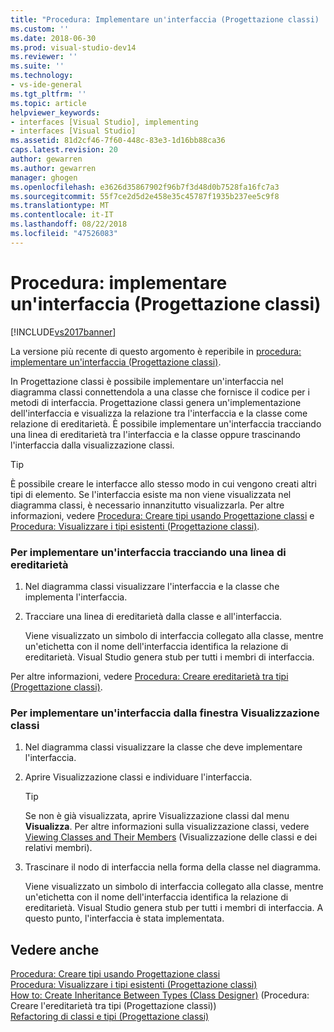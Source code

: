 ```yaml
---
title: "Procedura: Implementare un'interfaccia (Progettazione classi) | Microsoft Docs"
ms.custom: ''
ms.date: 2018-06-30
ms.prod: visual-studio-dev14
ms.reviewer: ''
ms.suite: ''
ms.technology:
- vs-ide-general
ms.tgt_pltfrm: ''
ms.topic: article
helpviewer_keywords:
- interfaces [Visual Studio], implementing
- interfaces [Visual Studio]
ms.assetid: 81d2cf46-7f60-448c-83e3-1d16bb88ca36
caps.latest.revision: 20
author: gewarren
ms.author: gewarren
manager: ghogen
ms.openlocfilehash: e3626d35867902f96b7f3d48d0b7528fa16fc7a3
ms.sourcegitcommit: 55f7ce2d5d2e458e35c45787f1935b237ee5c9f8
ms.translationtype: MT
ms.contentlocale: it-IT
ms.lasthandoff: 08/22/2018
ms.locfileid: "47526083"
---
```

# <a name="how-to-implement-an-interface-class-designer"></a>Procedura: implementare un'interfaccia (Progettazione classi)
[!INCLUDE[vs2017banner](../includes/vs2017banner.md)]

La versione più recente di questo argomento è reperibile in [procedura: implementare un'interfaccia (Progettazione classi)](https://docs.microsoft.com/visualstudio/ide/how-to-implement-an-interface-class-designer).  
  
In Progettazione classi è possibile implementare un'interfaccia nel diagramma classi connettendola a una classe che fornisce il codice per i metodi di interfaccia. Progettazione classi genera un'implementazione dell'interfaccia e visualizza la relazione tra l'interfaccia e la classe come relazione di ereditarietà. È possibile implementare un'interfaccia tracciando una linea di ereditarietà tra l'interfaccia e la classe oppure trascinando l'interfaccia dalla visualizzazione classi.  
  
> [!TIP]
>  È possibile creare le interfacce allo stesso modo in cui vengono creati altri tipi di elemento. Se l'interfaccia esiste ma non viene visualizzata nel diagramma classi, è necessario innanzitutto visualizzarla. Per altre informazioni, vedere [Procedura: Creare tipi usando Progettazione classi](../ide/how-to-create-types-by-using-class-designer.md) e [Procedura: Visualizzare i tipi esistenti (Progettazione classi)](../ide/how-to-view-existing-types-class-designer.md).  
  
### <a name="to-implement-an-interface-by-drawing-an-inheritance-line"></a>Per implementare un'interfaccia tracciando una linea di ereditarietà  
  
1.  Nel diagramma classi visualizzare l'interfaccia e la classe che implementa l'interfaccia.  
  
2.  Tracciare una linea di ereditarietà dalla classe e all'interfaccia.  
  
     Viene visualizzato un simbolo di interfaccia collegato alla classe, mentre un'etichetta con il nome dell'interfaccia identifica la relazione di ereditarietà. Visual Studio genera stub per tutti i membri di interfaccia.  
  
 Per altre informazioni, vedere [Procedura: Creare ereditarietà tra tipi (Progettazione classi)](../ide/how-to-create-inheritance-between-types-class-designer.md).  
  
### <a name="to-implement-an-interface-from-the-class-view-window"></a>Per implementare un'interfaccia dalla finestra Visualizzazione classi  
  
1.  Nel diagramma classi visualizzare la classe che deve implementare l'interfaccia.  
  
2.  Aprire Visualizzazione classi e individuare l'interfaccia.  
  
    > [!TIP]
    >  Se non è già visualizzata, aprire Visualizzazione classi dal menu **Visualizza**. Per altre informazioni sulla visualizzazione classi, vedere [Viewing Classes and Their Members](http://msdn.microsoft.com/en-us/71e9e8f3-261a-4e0c-87bf-5ec48b8bf333) (Visualizzazione delle classi e dei relativi membri).  
  
3.  Trascinare il nodo di interfaccia nella forma della classe nel diagramma.  
  
     Viene visualizzato un simbolo di interfaccia collegato alla classe, mentre un'etichetta con il nome dell'interfaccia identifica la relazione di ereditarietà. Visual Studio genera stub per tutti i membri di interfaccia. A questo punto, l'interfaccia è stata implementata.  
  
## <a name="see-also"></a>Vedere anche  
 [Procedura: Creare tipi usando Progettazione classi](../ide/how-to-create-types-by-using-class-designer.md)   
 [Procedura: Visualizzare i tipi esistenti (Progettazione classi)](../ide/how-to-view-existing-types-class-designer.md)   
 [How to: Create Inheritance Between Types (Class Designer)](../ide/how-to-create-inheritance-between-types-class-designer.md)  (Procedura: Creare l'ereditarietà tra tipi (Progettazione classi))  
 [Refactoring di classi e tipi (Progettazione classi)](../ide/refactoring-classes-and-types-class-designer.md)



